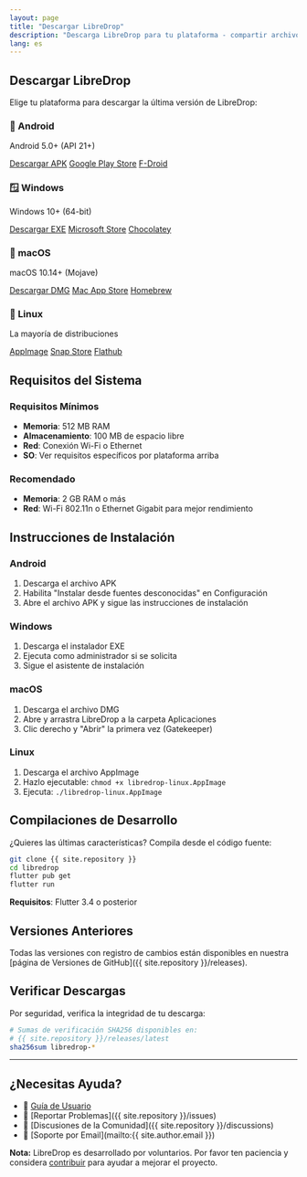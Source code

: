 ```yaml
---
layout: page
title: "Descargar LibreDrop"
description: "Descarga LibreDrop para tu plataforma - compartir archivos gratuito y de código abierto"
lang: es
---
```


## Descargar LibreDrop

Elige tu plataforma para descargar la última versión de LibreDrop:

<div class="download-grid">
  <div class="download-option">
    <div class="download-platform">
      <h3>🤖 Android</h3>
      <p>Android 5.0+ (API 21+)</p>
    </div>
    <div class="download-links">
      <a href="{{ site.download_base_url }}/latest/download/libredrop-android.apk" class="btn btn-primary">Descargar APK</a>
      <a href="#" class="btn btn-secondary">Google Play Store</a>
      <a href="#" class="btn btn-secondary">F-Droid</a>
    </div>
  </div>

  <div class="download-option">
    <div class="download-platform">
      <h3>🪟 Windows</h3>
      <p>Windows 10+ (64-bit)</p>
    </div>
    <div class="download-links">
      <a href="{{ site.download_base_url }}/latest/download/libredrop-windows.exe" class="btn btn-primary">Descargar EXE</a>
      <a href="#" class="btn btn-secondary">Microsoft Store</a>
      <a href="#" class="btn btn-secondary">Chocolatey</a>
    </div>
  </div>

  <div class="download-option">
    <div class="download-platform">
      <h3>🍎 macOS</h3>
      <p>macOS 10.14+ (Mojave)</p>
    </div>
    <div class="download-links">
      <a href="{{ site.download_base_url }}/latest/download/libredrop-macos.dmg" class="btn btn-primary">Descargar DMG</a>
      <a href="#" class="btn btn-secondary">Mac App Store</a>
      <a href="#" class="btn btn-secondary">Homebrew</a>
    </div>
  </div>

  <div class="download-option">
    <div class="download-platform">
      <h3>🐧 Linux</h3>
      <p>La mayoría de distribuciones</p>
    </div>
    <div class="download-links">
      <a href="{{ site.download_base_url }}/latest/download/libredrop-linux.AppImage" class="btn btn-primary">AppImage</a>
      <a href="#" class="btn btn-secondary">Snap Store</a>
      <a href="#" class="btn btn-secondary">Flathub</a>
    </div>
  </div>
</div>

## Requisitos del Sistema

### Requisitos Mínimos
- **Memoria**: 512 MB RAM
- **Almacenamiento**: 100 MB de espacio libre
- **Red**: Conexión Wi-Fi o Ethernet
- **SO**: Ver requisitos específicos por plataforma arriba

### Recomendado
- **Memoria**: 2 GB RAM o más
- **Red**: Wi-Fi 802.11n o Ethernet Gigabit para mejor rendimiento

## Instrucciones de Instalación

### Android
1. Descarga el archivo APK
2. Habilita "Instalar desde fuentes desconocidas" en Configuración
3. Abre el archivo APK y sigue las instrucciones de instalación

### Windows
1. Descarga el instalador EXE
2. Ejecuta como administrador si se solicita
3. Sigue el asistente de instalación

### macOS
1. Descarga el archivo DMG
2. Abre y arrastra LibreDrop a la carpeta Aplicaciones
3. Clic derecho y "Abrir" la primera vez (Gatekeeper)

### Linux
1. Descarga el archivo AppImage
2. Hazlo ejecutable: `chmod +x libredrop-linux.AppImage`
3. Ejecuta: `./libredrop-linux.AppImage`

## Compilaciones de Desarrollo

¿Quieres las últimas características? Compila desde el código fuente:

```bash
git clone {{ site.repository }}
cd libredrop
flutter pub get
flutter run
```

**Requisitos**: Flutter 3.4 o posterior

## Versiones Anteriores

Todas las versiones con registro de cambios están disponibles en nuestra [página de Versiones de GitHub]({{ site.repository }}/releases).

## Verificar Descargas

Por seguridad, verifica la integridad de tu descarga:

```bash
# Sumas de verificación SHA256 disponibles en:
# {{ site.repository }}/releases/latest
sha256sum libredrop-*
```

---

## ¿Necesitas Ayuda?

- 📖 [Guía de Usuario](/es/docs)
- 🐛 [Reportar Problemas]({{ site.repository }}/issues)
- 💬 [Discusiones de la Comunidad]({{ site.repository }}/discussions)
- 📧 [Soporte por Email](mailto:{{ site.author.email }})

<div class="help-note">
  <p><strong>Nota:</strong> LibreDrop es desarrollado por voluntarios. Por favor ten paciencia y considera <a href="/es/contribute">contribuir</a> para ayudar a mejorar el proyecto.</p>
</div>
